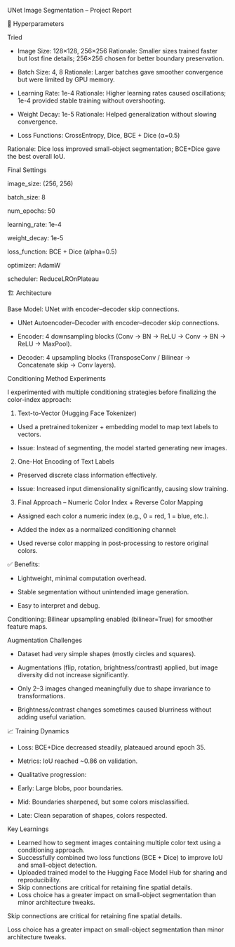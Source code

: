 UNet Image Segmentation – Project Report

📌 Hyperparameters

Tried

* Image Size: 128×128, 256×256
Rationale: Smaller sizes trained faster but lost fine details; 256×256 chosen for better boundary preservation.

* Batch Size: 4, 8
Rationale: Larger batches gave smoother convergence but were limited by GPU memory.

* Learning Rate: 1e-4
Rationale: Higher learning rates caused oscillations; 1e-4 provided stable training without overshooting.

* Weight Decay: 1e-5
Rationale: Helped generalization without slowing convergence.

* Loss Functions: CrossEntropy, Dice, BCE + Dice (α=0.5)

Rationale: Dice loss improved small-object segmentation; BCE+Dice gave the best overall IoU.

Final Settings

image_size: (256, 256)

batch_size: 8

num_epochs: 50

learning_rate: 1e-4

weight_decay: 1e-5

loss_function: BCE + Dice (alpha=0.5)

optimizer: AdamW

scheduler: ReduceLROnPlateau

🏗 Architecture

Base Model: UNet with encoder–decoder skip connections.

* UNet Autoencoder–Decoder with encoder–decoder skip connections.

* Encoder: 4 downsampling blocks (Conv → BN → ReLU → Conv → BN → ReLU → MaxPool).

* Decoder: 4 upsampling blocks (TransposeConv / Bilinear → Concatenate skip → Conv layers).

Conditioning Method Experiments

I experimented with multiple conditioning strategies before finalizing the color-index approach:

1. Text-to-Vector (Hugging Face Tokenizer)

* Used a pretrained tokenizer + embedding model to map text labels to vectors.

* Issue: Instead of segmenting, the model started generating new images.

2. One-Hot Encoding of Text Labels

* Preserved discrete class information effectively.

* Issue: Increased input dimensionality significantly, causing slow training.

3. Final Approach – Numeric Color Index + Reverse Color Mapping

* Assigned each color a numeric index (e.g., 0 = red, 1 = blue, etc.).

* Added the index as a normalized conditioning channel:
* Used reverse color mapping in post-processing to restore original colors.


✅ Benefits:

* Lightweight, minimal computation overhead.

* Stable segmentation without unintended image generation.

* Easy to interpret and debug.

Conditioning: Bilinear upsampling enabled (bilinear=True) for smoother feature maps.

Augmentation Challenges

* Dataset had very simple shapes (mostly circles and squares).

* Augmentations (flip, rotation, brightness/contrast) applied, but image diversity did not increase significantly.

* Only 2–3 images changed meaningfully due to shape invariance to transformations.

* Brightness/contrast changes sometimes caused blurriness without adding useful variation.


📈  Training Dynamics

* Loss: BCE+Dice decreased steadily, plateaued around epoch 35.

* Metrics: IoU reached ~0.86 on validation.

* Qualitative progression:

* Early: Large blobs, poor boundaries.

* Mid: Boundaries sharpened, but some colors misclassified.

* Late: Clean separation of shapes, colors respected.

 Key Learnings
 
* Learned how to segment images containing multiple color text using a conditioning approach.
* Successfully combined two loss functions (BCE + Dice) to improve IoU and small-object detection.
* Uploaded trained model to the Hugging Face Model Hub for sharing and reproducibility.
* Skip connections are critical for retaining fine spatial details.
* Loss choice has a greater impact on small-object segmentation than minor architecture tweaks.

Skip connections are critical for retaining fine spatial details.

Loss choice has a greater impact on small-object segmentation than minor architecture tweaks.
